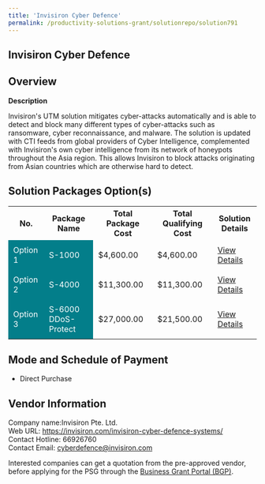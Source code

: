 ```yaml
---
title: 'Invisiron Cyber Defence'
permalink: /productivity-solutions-grant/solutionrepo/solution791
---
```


## Invisiron Cyber Defence

## Overview

**Description**

Invisiron's UTM solution mitigates cyber-attacks automatically and is able to detect and block many different types of cyber-attacks such as ransomware, cyber reconnaissance, and malware. The solution is updated with CTI feeds from global providers of Cyber Intelligence, complemented with Invisiron's own cyber intelligence from its network of honeypots throughout the Asia region. This allows Invisiron to block attacks originating from Asian countries which are otherwise hard to detect.

## Solution Packages Option(s)

<table>
<tr>
<th><b>No.</b></th>
<th><b>Package Name</b></th>
<th><b>Total Package Cost</b></th>
<th><b>Total Qualifying Cost</b></th>
<th><b>Solution Details</b></th>
</tr>
<tr>
<td style='padding: 10px; background-color: #037E8A; color: #FFFFFF;'>Option 1</td>
<td style='padding: 10px; background-color: #037E8A; color: #FFFFFF;'>S-1000</td>
<td style='padding: 10px;'>$4,600.00</td>
<td style='padding: 10px;'>$4,600.00</td>
<td style='padding: 10px;'><a href='/images/psg/Invisiron_Invisiron_Cyber_Defence_Desensitised_Part1.pdf' target='_blank'>View Details</a></td>
</tr>
<tr>
<td style='padding: 10px; background-color: #037E8A; color: #FFFFFF;'>Option 2</td>
<td style='padding: 10px; background-color: #037E8A; color: #FFFFFF;'>S-4000</td>
<td style='padding: 10px;'>$11,300.00</td>
<td style='padding: 10px;'>$11,300.00</td>
<td style='padding: 10px;'><a href='/images/psg/Invisiron_Invisiron_Cyber_Defence_Desensitised_Part2.pdf' target='_blank'>View Details</a></td>
</tr>
<tr>
<td style='padding: 10px; background-color: #037E8A; color: #FFFFFF;'>Option 3</td>
<td style='padding: 10px; background-color: #037E8A; color: #FFFFFF;'>S-6000 DDoS-Protect</td>
<td style='padding: 10px;'>$27,000.00</td>
<td style='padding: 10px;'>$21,500.00</td>
<td style='padding: 10px;'><a href='/images/psg/Invisiron_Invisiron_Cyber_Defence_Desensitised_Part3.pdf' target='_blank'>View Details</a></td>
</tr>
</table>

## Mode and Schedule of Payment

 - Direct Purchase

## Vendor Information

 Company name:Invisiron Pte. Ltd.<br>Web URL: https://invisiron.com/invisiron-cyber-defence-systems/ <br>Contact Hotline: 66926760 <br>Contact Email: cyberdefence@invisiron.com 

Interested companies can get a quotation from the pre-approved vendor, before applying for the PSG through the <a href='https://www.businessgrants.gov.sg/' target='_blank' rel='noopener'>Business Grant Portal (BGP)</a>.

<script src="/jquery/resize-tables.js"></script>
